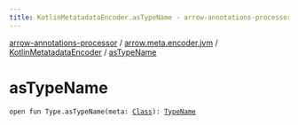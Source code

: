 ```yaml
---
title: KotlinMetatadataEncoder.asTypeName - arrow-annotations-processor
---
```


[arrow-annotations-processor](../../index.html) / [arrow.meta.encoder.jvm](../index.html) / [KotlinMetatadataEncoder](index.html) / [asTypeName](./as-type-name.html)

# asTypeName

`open fun Type.asTypeName(meta: `[`Class`](../../arrow.common.utils/-class-or-package-data-wrapper/-class/index.html)`): `[`TypeName`](../../arrow.meta.ast/-type-name/index.html)